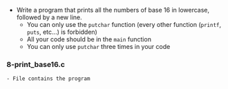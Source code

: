 - Write a program that prints all the numbers of base 16 in lowercase, followed by a new line.
	- You can only use the ```putchar``` function (every other function (```printf```, ```puts```, etc...) is forbidden)
	- All your code should be in the ```main``` function
	- You can only use ```putchar``` three times in your code

### 8-print_base16.c
	- File contains the program

